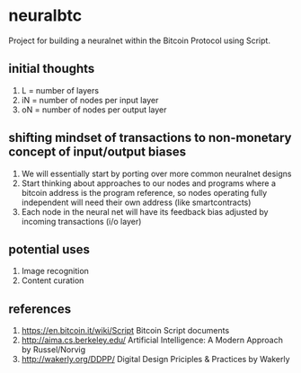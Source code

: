 # neuralbtc
Project for building a neuralnet within the Bitcoin Protocol using Script.

## initial thoughts
1. L = number of layers
2. iN = number of nodes per input layer 
3. oN = number of nodes per output layer

## shifting mindset of transactions to non-monetary concept of input/output biases
1. We will essentially start by porting over more common neuralnet designs
2. Start thinking about approaches to our nodes and programs where a bitcoin address is the program reference, so nodes operating fully independent will need their own address (like smartcontracts)
3. Each node in the neural net will have its feedback bias adjusted by incoming transactions (i/o layer)

## potential uses
1. Image recognition
2. Content curation

## references
1. https://en.bitcoin.it/wiki/Script Bitcoin Script documents
2. http://aima.cs.berkeley.edu/ Artificial Intelligence: A Modern Approach by Russel/Norvig
3. http://wakerly.org/DDPP/ Digital Design Priciples & Practices by Wakerly

